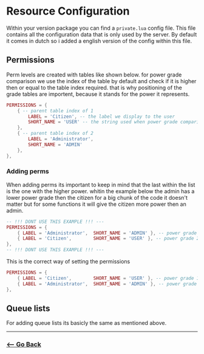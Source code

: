 # Resource Configuration
Within your version package you can find a `private.lua` config file. This file contains all the configuration data that is only used by the server. By default it comes in dutch so i added a english version of the config within this file.

## Permissions
Perm levels are created with tables like shown below. for power grade comparison we use the index of the table by default and check if it is higher then or equal to the table index required. that is why positioning of the grade tables are importent, because it stands for the power it represents.
```lua
PERMISSIONS = {
    { -- parent table index of 1
        LABEL = 'Citizen', -- the label we display to the user
        SHORT_NAME = 'USER' -- the string used when power grade comparison is done with strings
    },
    { -- parent table index of 2
        LABEL = 'Administrator',
        SHORT_NAME = 'ADMIN'
    }, 
},
```

### Adding perms
When adding perms its important to keep in mind that the last within the list is the one with the higher power. whitin the example below the admin has a lower power grade then the citizen for a big chunk of the code it doesn't matter but for some functions it will give the citizen more power then an admin.
```lua
-- !!! DONT USE THIS EXAMPLE !!! ---
PERMISSIONS = {
    { LABEL = 'Administrator', 	SHORT_NAME = 'ADMIN' }, -- power grade 1
    { LABEL = 'Citizen', 		SHORT_NAME = 'USER' }, -- power grade 2
},
-- !!! DONT USE THIS EXAMPLE !!! ---
```

This is the correct way of setting the permissions
```lua
PERMISSIONS = {
    { LABEL = 'Citizen', 		SHORT_NAME = 'USER' }, -- power grade 1
    { LABEL = 'Administrator', 	SHORT_NAME = 'ADMIN' }, -- power grade 2
},
```

## Queue lists
For adding queue lists its basicly the same as mentioned above.

<hr>

### [<-- Go Back](https://github.com/5m1Ly/BabyMonitor)
